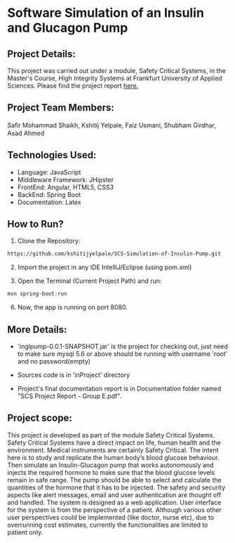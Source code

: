 # Software Simulation of an Insulin and Glucagon Pump

## Project Details:
This project was carried out under a module, Safety Critical Systems, in the Master's Course, High Integrity Systems at Frankfurt University of Applied Sciences. Please find the project report [here.](Documentation/SCS%20Project%20Report%20-%20Group%20E.pdf)

## Project Team Members: 
Saﬁr Mohammad Shaikh, Kshitij Yelpale, Faiz Usmani, Shubham Girdhar, Asad Ahmed

## Technologies Used:
* Language: JavaScript
* Middleware Framework: JHipster
* FrontEnd: Angular, HTML5, CSS3
* BackEnd: Spring Boot
* Documentation: Latex

## How to Run?
1. Clone the Repository:
```sh
https://github.com/kshitijyelpale/SCS-Simulation-of-Insulin-Pump.git
```
2. Import the project in any IDE IntelliJ/Eclipse (using pom.xml)

3. Open the Terminal (Current Project Path) and run:
```sh
mvn spring-boot:run
```
6. Now, the app is running on port 8080.

## More Details:

* 'inglpump-0.0.1-SNAPSHOT.jar' is the project for checking out, just need to make sure mysql 5.6 or above should be running with username 'root' and no password(empty) 

* Sources code is in 'inProject' directory

* Project's final documentation report is in Documentation folder named "SCS Project Report - Group E.pdf". 

## Project scope:

This project is developed as part of the module Safety Critical Systems. Safety Critical Systems have a direct impact on life, human health and the environment. Medical instruments are certainly Safety Critical. The intent here is to study and replicate the human body’s blood glucose behaviour. Then simulate an Insulin-Glucagon pump that works autonomously and injects the required hormone to make sure that the blood glucose levels remain in safe range. The pump should be able to select and calculate the quantities of the hormone that it has to be injected. The safety and security aspects like alert messages, email and user authentication are thought off and handled. The system is designed as a web application. User interface for the system is from the perspective of a patient. Although various other user perspectives could be implemented (like doctor, nurse etc), due to overrunning cost estimates, currently the functionalities are limited to patient only.
